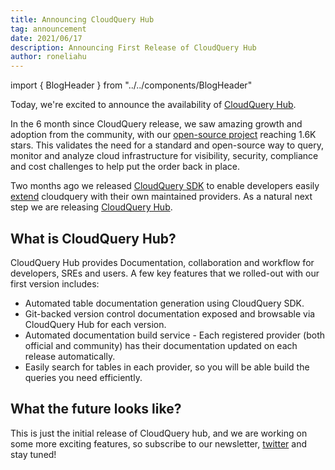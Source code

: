 ```yaml
---
title: Announcing CloudQuery Hub
tag: announcement
date: 2021/06/17
description: Announcing First Release of CloudQuery Hub
author: roneliahu
---
```


import { BlogHeader } from "../../components/BlogHeader"

<BlogHeader/>


Today, we're excited to announce the availability of [CloudQuery Hub](https://hub.cloudquery.io).

In the 6 month since CloudQuery release, we saw amazing growth and adoption from the community, with our [open-source project](https://github.com/cloudquery/cloudquery) reaching 1.6K stars. This validates the need for a standard and open-source way to query, monitor and analyze cloud infrastructure for visibility, security, compliance and cost challenges to help put the order back in place.

Two months ago we released [CloudQuery SDK](https://www.cloudquery.io/blog/introducing-cloudquery-sdk) to enable developers easily [extend](https://docs.cloudquery.io/docs/developers/developing-new-provider) cloudquery with their own maintained providers. As a natural next step we are releasing [CloudQuery Hub](https://hub.cloudquery.io).


## What is CloudQuery Hub?

CloudQuery Hub provides Documentation, collaboration and workflow for developers, SREs and users. A few key features that we rolled-out with our first version includes:

- Automated table documentation generation using CloudQuery SDK.
- Git-backed version control documentation exposed and browsable via CloudQuery Hub for each version.
- Automated documentation build service - Each registered provider (both official and community) has their documentation updated on each release automatically.
- Easily search for tables in each provider, so you will be able build the queries you need efficiently.

## What the future looks like?

This is just the initial release of CloudQuery hub, and we are working on some more exciting features, so subscribe to our newsletter, [twitter](https://twitter.com/cloudqueryio) and stay tuned!
